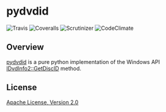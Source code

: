 # pydvdid

![Travis][1]
![Coveralls][2]
![Scrutinizer][3]
![CodeClimate][4]

## Overview

[pydvdid][5] is a pure python implementation of the Windows API [IDvdInfo2::GetDiscID][6] method.

## License

[Apache License, Version 2.0][7]

  [1]: https://img.shields.io/travis/sjwood/pydvdid/master.svg
  [2]: https://img.shields.io/coveralls/sjwood/pydvdid/master.svg
  [3]: https://img.shields.io/scrutinizer/g/sjwood/pydvdid/master.svg
  [4]: https://img.shields.io/codeclimate/github/sjwood/pydvdid/master.svg
  [5]: https://github.com/sjwood/pydvdid
  [6]: https://msdn.microsoft.com/en-us/library/windows/desktop/dd376453.aspx
  [7]: https://raw.githubusercontent.com/sjwood/pydvdid/master/LICENSE

